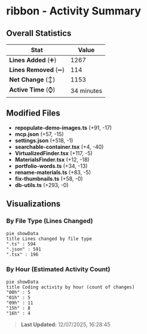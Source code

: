 # ribbon - Activity Summary 

## Overall Statistics

| Stat                   | Value                                                             |
| ---------------------- | ----------------------------------------------------------------- |
| **Lines Added** (➕)   | 1267                                          |
| **Lines Removed** (➖) | 114                                        |
| **Net Change** (↕)    | 1153                |
| **Active Time** (⌚)   | 34 minutes |


## Modified Files
- **repopulate-demo-images.ts** (+91, -17)
- **mcp.json** (+57, -15)
- **settings.json** (+518, -1)
- **searchable-container.tsx** (+4, -40)
- **VirtualizedFinder.tsx** (+117, -5)
- **MaterialsFinder.tsx** (+12, -18)
- **portfolio-words.ts** (+34, -13)
- **rename-materials.ts** (+83, -5)
- **fix-thumbnails.ts** (+58, -0)
- **db-utils.ts** (+293, -0)

## Visualizations

### By File Type (Lines Changed)

```mermaid
pie showData
title Lines changed by file type
".ts" : 594
".json" : 591
".tsx" : 196
```

### By Hour (Estimated Activity Count)

```mermaid
pie showData
title Coding activity by hour (count of changes)
"00h" : 5
"01h" : 5
"09h" : 11
"15h" : 8
"16h" : 4
```


> **Last Updated:** 12/07/2025, 16:28:45